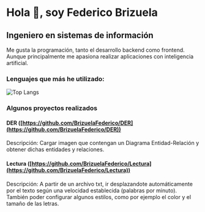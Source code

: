 # Hola 👋, soy Federico Brizuela
## Ingeniero en sistemas de información

Me gusta la programación, tanto el desarrollo backend como frontend.  
Aunque principalmente me apasiona realizar aplicaciones con inteligencia artificial.  

### Lenguajes que más he utilizado:
![Top Langs](https://github-readme-stats.vercel.app/api/top-langs/?username=BrizuelaFederico)

### Algunos proyectos realizados

#### DER ([https://github.com/BrizuelaFederico/DER](https://github.com/BrizuelaFederico/DER))
Descripción: Cargar imagen que contengan un Diagrama Entidad-Relación y obtener dichas entidades y relaciones.  

#### Lectura ([https://github.com/BrizuelaFederico/Lectura](https://github.com/BrizuelaFederico/Lectura))
Descripción: A partir de un archivo txt, ir desplazandote automáticamente por el texto según una velocidad establecida (palabras por minuto). También poder configurar algunos estilos, como por ejemplo el color y el tamaño de las letras.  

